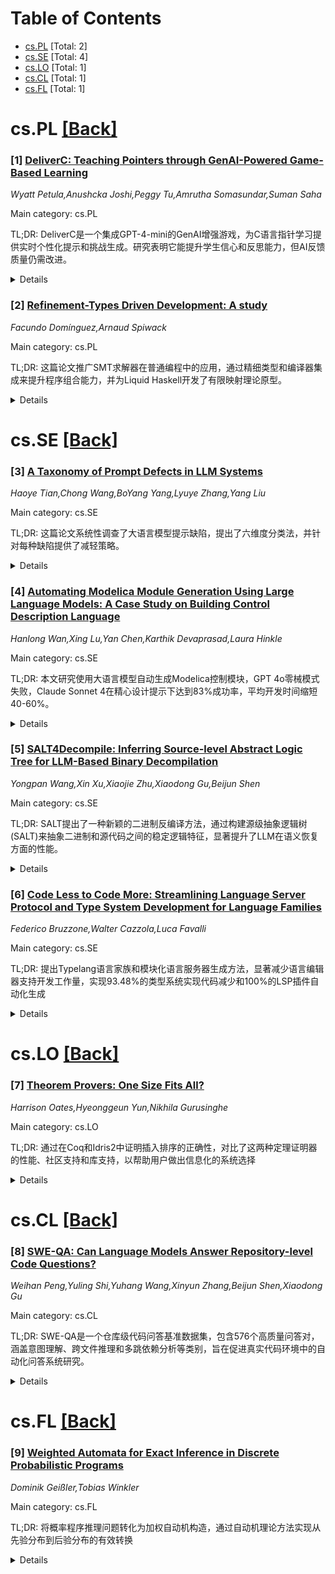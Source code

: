 <div id=toc></div>

# Table of Contents

- [cs.PL](#cs.PL) [Total: 2]
- [cs.SE](#cs.SE) [Total: 4]
- [cs.LO](#cs.LO) [Total: 1]
- [cs.CL](#cs.CL) [Total: 1]
- [cs.FL](#cs.FL) [Total: 1]


<div id='cs.PL'></div>

# cs.PL [[Back]](#toc)

### [1] [DeliverC: Teaching Pointers through GenAI-Powered Game-Based Learning](https://arxiv.org/abs/2509.14496)
*Wyatt Petula,Anushcka Joshi,Peggy Tu,Amrutha Somasundar,Suman Saha*

Main category: cs.PL

TL;DR: DeliverC是一个集成GPT-4-mini的GenAI增强游戏，为C语言指针学习提供实时个性化提示和挑战生成。研究表明它能提升学生信心和反思能力，但AI反馈质量仍需改进。


<details>
  <summary>Details</summary>
Motivation: 解决编程教育中复杂主题（如C指针）缺乏实时自适应支持工具的问题，探索GenAI与游戏化学习结合在传统挑战性编程领域的潜力。

Method: 开发DeliverC游戏系统，集成GPT-4-mini提供个性化提示和动态生成指针相关挑战。通过25名本科生的试点研究，收集游戏数据和15项问卷调查（涵盖动机、自我效能、元认知和反馈质量等维度）。

Result: 大多数学生使用后感到更自信和善于反思，错误率随脚手架式关卡进展而下降。但参与度随任务难度增加而降低，部分学生反馈AI生成的提示不够清晰明确。

Conclusion: DeliverC能够增强系统编程学习的参与度和理解力，证明了GenAI与游戏化学习结合支持个性化交互式练习的潜力，但AI生成反馈的质量仍需进一步优化。

Abstract: While game-based learning is widely used in programming education, few tools
offer adaptive, real-time support for complex topics, such as C pointers. We
present DeliverC, a GenAI-enhanced game that integrates GPT-4-mini to provide
personalized hints and generate pointer-related challenges on the fly. In a
pilot study involving 25 undergraduate students, we investigated the impact of
the system on learning through gameplay data and a 15-item survey that covered
constructs such as motivation, self-efficacy, metacognition, and feedback
quality. Results show that most students felt more confident and reflective
after using the tool, and error rates decreased as students progressed through
scaffolded levels. However, participation decreased with task difficulty, and
some students reported receiving unclear or vague feedback. These findings
suggest that DeliverC can enhance engagement and understanding in systems
programming, although refinement in AI-generated feedback is still needed. Our
study highlights the potential of combining GenAI with game-based learning to
support personalized and interactive practice in traditionally challenging
programming domains.

</details>


### [2] [Refinement-Types Driven Development: A study](https://arxiv.org/abs/2509.15005)
*Facundo Domínguez,Arnaud Spiwack*

Main category: cs.PL

TL;DR: 这篇论文推广SMT求解器在普通编程中的应用，通过精细类型和编译器集成来提升程序组合能力，并为Liquid Haskell开发了有限映射理论原型。


<details>
  <summary>Details</summary>
Motivation: 诱导SMT求解器超越传统形式方法的限制，应用于普通编程任务，让编程更简单和愉快。

Method: 将SMT求解器集成到编译器静态检查中，利用精细类型（如Liquid Haskell）来增强类型检查器的能力，并通过处理绑定作用域的案例研究进行验证。

Result: 证明了SMT求解器在普通编程任务中的可行性，并为Liquid Haskell开发了支持有限映射的原型实现。

Conclusion: 精细类型和SMT求解器的结合有助于简化普通编程，为更广泛的应用推广了技术基础。

Abstract: This paper advocates for the broader application of SMT solvers in everyday
programming, challenging the conventional wisdom that these tools are solely
for formal methods and verification. We claim that SMT solvers, when seamlessly
integrated into a compiler's static checks, significantly enhance the
capabilities of ordinary type checkers in program composition. Specifically, we
argue that refinement types, as embodied by Liquid Haskell, enable the use of
SMT solvers in mundane programming tasks. Through a case study on handling
binder scopes in compilers, we envision a future where ordinary programming is
made simpler and more enjoyable with the aid of refinement types and SMT
solvers. As a secondary contribution, we present a prototype implementation of
a theory of finite maps for Liquid Haskell's solver, developed to support our
case study.

</details>


<div id='cs.SE'></div>

# cs.SE [[Back]](#toc)

### [3] [A Taxonomy of Prompt Defects in LLM Systems](https://arxiv.org/abs/2509.14404)
*Haoye Tian,Chong Wang,BoYang Yang,Lyuye Zhang,Yang Liu*

Main category: cs.SE

TL;DR: 这篇论文系统性调查了大语言模型提示缺陷，提出了六维度分类法，并针对每种缺陷提供了减轻策略。


<details>
  <summary>Details</summary>
Motivation: 提示设计目前主要靠经验，小错误可能导致不可靠、不安全或效率低下的行为，需要系统性的工程化方法来确保LLM驱动系统的可靠性。

Method: 采用软件工程原理，将提示缺陷沿六个维度进行系统分类：规范与意图、输入与内容、结构与格式、上下文与记忆、性能与效率、可维护性与工程化，并针对每种缺陷提供具体例子和根因分析。

Result: 构建了一个完整的提示缺陷分类法，涵盖了各种常见的提示失效方式，并为每种缺陷提炼了减轻策略，包括提示工程模式、自动匙杆、测试框架和评估体系。

Conclusion: 提出了主要的提示缺陷分类法和应对策略，并呼吁更严谨的工程化方法来确保LLM驱动系统的可靠性，持续研究挑战仍需解决。

Abstract: Large Language Models (LLMs) have become key components of modern software,
with prompts acting as their de-facto programming interface. However, prompt
design remains largely empirical and small mistakes can cascade into
unreliable, insecure, or inefficient behavior. This paper presents the first
systematic survey and taxonomy of prompt defects, recurring ways that prompts
fail to elicit their intended behavior from LLMs. We organize defects along six
dimensions: (1) Specification and Intent, (2) Input and Content, (3) Structure
and Formatting, (4) Context and Memory, (5) Performance and Efficiency, and (6)
Maintainability and Engineering. Each dimension is refined into fine-grained
subtypes, illustrated with concrete examples and root cause analysis. Grounded
in software engineering principles, we show how these defects surface in real
development workflows and examine their downstream effects. For every subtype,
we distill mitigation strategies that span emerging prompt engineering
patterns, automated guardrails, testing harnesses, and evaluation frameworks.
We then summarize these strategies in a master taxonomy that links defect,
impact, and remedy. We conclude with open research challenges and a call for
rigorous engineering-oriented methodologies to ensure that LLM-driven systems
are dependable by design.

</details>


### [4] [Automating Modelica Module Generation Using Large Language Models: A Case Study on Building Control Description Language](https://arxiv.org/abs/2509.14623)
*Hanlong Wan,Xing Lu,Yan Chen,Karthik Devaprasad,Laura Hinkle*

Main category: cs.SE

TL;DR: 本文研究使用大语言模型自动生成Modelica控制模块，GPT 4o零械模式失败，Claude Sonnet 4在精心设计提示下达到83%成功率，平均开发时间缩短40-60%。


<details>
  <summary>Details</summary>
Motivation: Modelica控制模块开发苦糕且需专业知识，需要自动化工具来提高效率。

Method: 开发结构化工作流，结合标准化提示架构、库知识基础、OpenModelica自动编译和人在循环评估。

Result: Claude Sonnet 4在控制模块上达到83%成功率，失败输出需中等人工修复，平均开发时间从10-20小时降至4-6小时。

Conclusion: LLM辅助Modelica生成有潜力但有限制，需要进一步研究事前验证、更强的基础和闭环评估。

Abstract: Dynamic energy systems and controls require advanced modeling frameworks to
design and test supervisory and fault tolerant strategies. Modelica is a widely
used equation based language, but developing control modules is labor intensive
and requires specialized expertise. This paper examines the use of large
language models (LLMs) to automate the generation of Control Description
Language modules in the Building Modelica Library as a case study. We developed
a structured workflow that combines standardized prompt scaffolds, library
aware grounding, automated compilation with OpenModelica, and human in the loop
evaluation. Experiments were carried out on four basic logic tasks (And, Or,
Not, and Switch) and five control modules (chiller enable/disable, bypass valve
control, cooling tower fan speed, plant requests, and relief damper control).
The results showed that GPT 4o failed to produce executable Modelica code in
zero shot mode, while Claude Sonnet 4 achieved up to full success for basic
logic blocks with carefully engineered prompts. For control modules, success
rates reached 83 percent, and failed outputs required medium level human repair
(estimated one to eight hours). Retrieval augmented generation often produced
mismatches in module selection (for example, And retrieved as Or), while a
deterministic hard rule search strategy avoided these errors. Human evaluation
also outperformed AI evaluation, since current LLMs cannot assess simulation
results or validate behavioral correctness. Despite these limitations, the LLM
assisted workflow reduced the average development time from 10 to 20 hours down
to 4 to 6 hours per module, corresponding to 40 to 60 percent time savings.
These results highlight both the potential and current limitations of LLM
assisted Modelica generation, and point to future research in pre simulation
validation, stronger grounding, and closed loop evaluation.

</details>


### [5] [SALT4Decompile: Inferring Source-level Abstract Logic Tree for LLM-Based Binary Decompilation](https://arxiv.org/abs/2509.14646)
*Yongpan Wang,Xin Xu,Xiaojie Zhu,Xiaodong Gu,Beijun Shen*

Main category: cs.SE

TL;DR: SALT提出了一种新颖的二进制反编译方法，通过构建源级抽象逻辑树(SALT)来抽象二进制和源代码之间的稳定逻辑特征，显著提升了LLM在语义恢复方面的性能。


<details>
  <summary>Details</summary>
Motivation: 现有基于LLM的反编译方法将汇编代码视为线性指令序列，忽略了二进制文件固有的任意跳转模式和孤立数据段，这严重阻碍了从汇编代码正确推断源代码语义的能力。

Method: SALT方法首先从汇编代码构建源级抽象逻辑树(SALT)来近似高级语言的逻辑结构，然后使用重建的SALT微调LLM生成反编译代码，最后通过错误校正和符号恢复来改进输出的可读性和正确性。

Result: 在三个知名数据集上的实验表明，SALT在恢复源代码逻辑方面非常有效，显著优于最先进的方法（如在Decompile-Eval上达到70.4%的TCP率，提升10.6%），并且对四种常用混淆技术具有鲁棒性。

Conclusion: SALT通过抽象二进制级操作到高级逻辑框架的方法，有效提升了二进制反编译的准确性和可读性，为人类分析人员理解二进制函数提供了更好的辅助。

Abstract: Decompilation is widely used in reverse engineering to recover high-level
language code from binary executables. While recent approaches leveraging Large
Language Models (LLMs) have shown promising progress, they typically treat
assembly code as a linear sequence of instructions, overlooking arbitrary jump
patterns and isolated data segments inherent to binary files. This limitation
significantly hinders their ability to correctly infer source code semantics
from assembly code. To address this limitation, we propose \saltm, a novel
binary decompilation method that abstracts stable logical features shared
between binary and source code. The core idea of \saltm is to abstract selected
binary-level operations, such as specific jumps, into a high-level logic
framework that better guides LLMs in semantic recovery. Given a binary
function, \saltm constructs a Source-level Abstract Logic Tree (\salt) from
assembly code to approximate the logic structure of high-level language. It
then fine-tunes an LLM using the reconstructed \salt to generate decompiled
code. Finally, the output is refined through error correction and symbol
recovery to improve readability and correctness. We compare \saltm to three
categories of baselines (general-purpose LLMs, commercial decompilers, and
decompilation methods) using three well-known datasets (Decompile-Eval, MBPP,
Exebench). Our experimental results demonstrate that \saltm is highly effective
in recovering the logic of the source code, significantly outperforming
state-of-the-art methods (e.g., 70.4\% TCP rate on Decompile-Eval with a 10.6\%
improvement). The results further validate its robustness against four commonly
used obfuscation techniques. Additionally, analyses of real-world software and
a user study confirm that our decompiled output offers superior assistance to
human analysts in comprehending binary functions.

</details>


### [6] [Code Less to Code More: Streamlining Language Server Protocol and Type System Development for Language Families](https://arxiv.org/abs/2509.15150)
*Federico Bruzzone,Walter Cazzola,Luca Favalli*

Main category: cs.SE

TL;DR: 提出Typelang语言家族和模块化语言服务器生成方法，显著减少语言编辑器支持开发工作量，实现93.48%的类型系统实现代码减少和100%的LSP插件自动化生成


<details>
  <summary>Details</summary>
Motivation: 解决多语言多编辑器支持开发复杂度高的问题，现有语言工作台在模块化、可重用性和利用类型系统生成语言服务器方面存在不足

Method: 开发Typelang DSL家族用于模块化类型系统实现；提出模块化语言服务器生成过程；引入变体导向编程范式和跨工件协调层；开发LSP插件生成器

Result: 在Neverlang中实现Typelang，为三个编辑器生成LSP插件，类型系统实现代码减少93.48%，LSP插件生成100%自动化

Conclusion: 该方法显著降低了语言家族编辑支持的工作量，特别是在工件重用的情况下，将语言编辑器组合从L×E减少到N×1（N远小于语言数量T）

Abstract: Developing editing support for $L$ languages in $E$ editors is complex and
time-consuming. Some languages do not provide dedicated editors, while others
offer a single native editor. The $\textit{language server protocol}$ (LSP)
reduces the language-editor combinations $L \times E$ to $L + E$, where a
single language server communicates with editors via LSP plugins. However,
overlapping implementations of linguistic components remain an issue. Existing
language workbenches struggle with modularity, reusability, and leveraging type
systems for language server generation. In this work, we propose: (i) Typelang,
a family of domain-specific languages for modular, composable, and reusable
type system implementation, (ii) a modular language server generation process,
producing servers for languages built in a modular workbench, (iii) the
variant-oriented programming paradigm and a cross-artifact coordination layer
to manage interdependent software variants, and (iv) an LSP plugin generator,
reducing $E$ to $1$ by automating plugin creation for multiple editors. To
simplify editing support for language families, each language artifact
integrates its own Typelang variant, used to generate language servers. This
reduces combinations to $T \times 1$, where $T = L$ represents the number of
type systems. Further reuse of language artifacts across languages lowers this
to $N \times 1$, where $N << T$, representing unique type systems. We implement
Typelang in Neverlang, generating language servers for each artifact and LSP
plugins for three editors. Empirical evaluation shows a 93.48% reduction in
characters needed for type system implementation and 100% automation of LSP
plugin generation, significantly lowering effort for editing support in
language families, especially when artifacts are reused.

</details>


<div id='cs.LO'></div>

# cs.LO [[Back]](#toc)

### [7] [Theorem Provers: One Size Fits All?](https://arxiv.org/abs/2509.15015)
*Harrison Oates,Hyeonggeun Yun,Nikhila Gurusinghe*

Main category: cs.LO

TL;DR: 通过在Coq和Idris2中证明插入排序的正确性，对比了这两种定理证明器的性能、社区支持和库支持，以帮助用户做出信息化的系统选择


<details>
  <summary>Details</summary>
Motivation: 定理证明器在形式验证中致关重要，但不同系统的设计选择影响其易用性。需要通过实际案例来评估和比较不同定理证明器的表现

Method: 使用Coq和Idris2两种定理证明器实际证明插入排序算法的正确性，然后进行定性评估和社区库支持对比

Result: 获得了两种定理证明器在实际证明任务中的表现数据，包括开发效率、语言特性、库支持等方面的详细对比信息

Conclusion: 研究结果能够帮助用户根据具体需求选择适合的定理证明器，同时为开发者提供了可以借鉴的设计思路和方法

Abstract: Theorem provers are important tools for people working in formal
verification. There are a myriad of interactive systems available today, with
varying features and approaches motivating their development. These design
choices impact their usability, alongside the problem domain in which they are
employed. We test-drive two such provers, Coq and Idris2, by proving the
correctness of insertion sort, before providing a qualitative evaluation of
their performance. We then compare their community and library support. This
work helps users to make an informed choice of system, and highlight approaches
in other systems that developers might find useful.

</details>


<div id='cs.CL'></div>

# cs.CL [[Back]](#toc)

### [8] [SWE-QA: Can Language Models Answer Repository-level Code Questions?](https://arxiv.org/abs/2509.14635)
*Weihan Peng,Yuling Shi,Yuhang Wang,Xinyun Zhang,Beijun Shen,Xiaodong Gu*

Main category: cs.CL

TL;DR: SWE-QA是一个仓库级代码问答基准数据集，包含576个高质量问答对，涵盖意图理解、跨文件推理和多跳依赖分析等类别，旨在促进真实代码环境中的自动化问答系统研究。


<details>
  <summary>Details</summary>
Motivation: 现有基准如CoSQA和CodeQA主要关注小型自包含代码片段，无法捕捉真实软件仓库的复杂性，需要理解多文件、软件架构和长距离代码依赖关系。

Method: 从11个流行仓库的77,100个GitHub问题中提取开发者自然问题，开发两级分类法，手动策划和验证问题并收集答案，构建SWE-QA数据集和SWE-QA-Agent代理框架。

Result: 实验评估了6个先进LLM在不同上下文增强策略下的表现，结果显示LLM特别是SWE-QA-Agent框架在仓库级问答方面具有潜力。

Conclusion: SWE-QA基准为仓库级代码问答研究提供了重要资源，同时揭示了现有挑战并指明了未来研究方向。

Abstract: Understanding and reasoning about entire software repositories is an
essential capability for intelligent software engineering tools. While existing
benchmarks such as CoSQA and CodeQA have advanced the field, they predominantly
focus on small, self-contained code snippets. These setups fail to capture the
complexity of real-world repositories, where effective understanding and
reasoning often require navigating multiple files, understanding software
architecture, and grounding answers in long-range code dependencies. In this
paper, we present SWE-QA, a repository-level code question answering (QA)
benchmark designed to facilitate research on automated QA systems in realistic
code environments. SWE-QA involves 576 high-quality question-answer pairs
spanning diverse categories, including intention understanding, cross-file
reasoning, and multi-hop dependency analysis. To construct SWE-QA, we first
crawled 77,100 GitHub issues from 11 popular repositories. Based on an analysis
of naturally occurring developer questions extracted from these issues, we
developed a two-level taxonomy of repository-level questions and constructed a
set of seed questions for each category. For each category, we manually curated
and validated questions and collected their corresponding answers. As a
prototype application, we further develop SWE-QA-Agent, an agentic framework in
which LLM agents reason and act to find answers automatically. We evaluate six
advanced LLMs on SWE-QA under various context augmentation strategies.
Experimental results highlight the promise of LLMs, particularly our
SWE-QA-Agent framework, in addressing repository-level QA, while also revealing
open challenges and pointing to future research directions.

</details>


<div id='cs.FL'></div>

# cs.FL [[Back]](#toc)

### [9] [Weighted Automata for Exact Inference in Discrete Probabilistic Programs](https://arxiv.org/abs/2509.15074)
*Dominik Geißler,Tobias Winkler*

Main category: cs.FL

TL;DR: 将概率程序推理问题转化为加权自动机构造，通过自动机理论方法实现从先验分布到后验分布的有效转换


<details>
  <summary>Details</summary>
Motivation: 概率编程中的推理问题需要确定程序在观测指令条件下的后验分布，精确推理尤其具有挑战性

Method: 将N^k上的分布编码为k符号交换字母表上的加权自动机，将各种命令式编程语句的语义映射到自动机构造

Result: 为丰富程序类实现了从先验到后验分布的有效翻译，两者都编码为自动机

Conclusion: 该方法相对于标准操作程序语义是可靠的

Abstract: In probabilistic programming, the inference problem asks to determine a
program's posterior distribution conditioned on its "observe" instructions.
Inference is challenging, especially when exact rather than approximate results
are required. Inspired by recent work on probability generating functions
(PGFs), we propose encoding distributions on $\mathbb{N}^k$ as weighted
automata over a commutative alphabet with $k$ symbols. Based on this, we map
the semantics of various imperative programming statements to
automata-theoretic constructions. For a rich class of programs, this results in
an effective translation from prior to posterior distribution, both encoded as
automata. We prove that our approach is sound with respect to a standard
operational program semantics.

</details>
